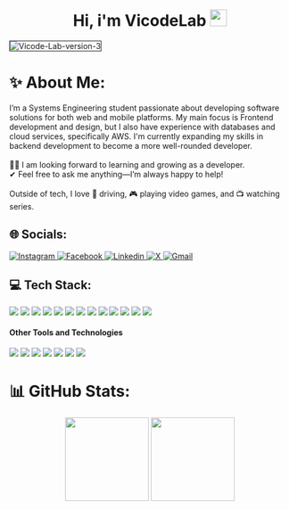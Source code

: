 <div align="center">
<h1 align="center">Hi, i'm VicodeLab <img src="https://media.giphy.com/media/hvRJCLFzcasrR4ia7z/giphy.gif" width="30"></h1>
</div>
<img src="https://i.ibb.co/Kpv35YHR/Vicode-Lab-version-3.png" alt="Vicode-Lab-version-3" border="1">

# ✨ About Me:
I’m a Systems Engineering student passionate about developing software solutions for both web and mobile platforms. My main focus is Frontend development and design, but I also have experience with databases and cloud services, specifically AWS. I'm currently expanding my skills in backend development to become a more well-rounded developer.<br><br>👦🏽 I am looking forward to learning and growing as a developer.<br>✔ Feel free to ask me anything—I’m always happy to help!<br><br>Outside of tech, I love 🚗 driving, 🎮 playing video games, and 📺 watching series.


## 🌐 Socials:

<a href= "https://www.instagram.com/vicodelab.exe/">
    <img src="https://img.shields.io/badge/Instagram-%23E4405F.svg?style=for-the-badge&logo=Instagram&logoColor=white" alt= "Instagram">
</a>
<a href="https://www.facebook.com/profile.php?id=61574814125902">
  <img src="https://img.shields.io/badge/Facebook-%231877F2.svg?style=for-the-badge&logo=Facebook&logoColor=white" alt= "Facebook">
</a>
<a href="">
  <img src="https://img.shields.io/badge/linkedin-%230077B5.svg?style=for-the-badge&logo=linkedin&logoColor=white" alt="Linkedin">
</a>
<a href="https://x.com/VicodeLab">
  <img src="https://img.shields.io/badge/X-%23000000.svg?style=for-the-badge&logo=X&logoColor=white" alt="X">
</a>
<a href="vicodelab.exe@gmail.com">
  <img src="https://img.shields.io/badge/Gmail-D14836?style=for-the-badge&logo=gmail&logoColor=white" alt="Gmail">
</a>

## 💻 Tech Stack:

<span> 
  <img src="https://img.shields.io/badge/HTML5-E34F26?style=for-the-badge&logo=html5&logoColor=white">
  <img src="https://img.shields.io/badge/CSS3-1572B6?style=for-the-badge&logo=css3&logoColor=white">
  <img src="https://img.shields.io/badge/dart-%230175C2.svg?style=for-the-badge&logo=dart&logoColor=white">
  <img src="https://img.shields.io/badge/JavaScript-F7DF1E?style=for-the-badge&logo=javascript&logoColor=black">
  <img src="https://img.shields.io/badge/python-3670A0?style=for-the-badge&logo=python&logoColor=ffdd54">
  <img src= "https://img.shields.io/badge/typescript-%23007ACC.svg?style=for-the-badge&logo=typescript&logoColor=white">
  <img src="https://img.shields.io/badge/astro-%232C2052.svg?style=for-the-badge&logo=astro&logoColor=white">
  <img src="https://img.shields.io/badge/angular-%23DD0031.svg?style=for-the-badge&logo=angular&logoColor=white">
  <img src="https://img.shields.io/badge/Flutter-%2302569B.svg?style=for-the-badge&logo=Flutter&logoColor=white">
  <img src="https://img.shields.io/badge/node.js-6DA55F?style=for-the-badge&logo=node.js&logoColor=white">
  <img src="https://img.shields.io/badge/express.js-%23404d59.svg?style=for-the-badge&logo=express&logoColor=%2361DAFB">
  <img src="https://img.shields.io/badge/postgres-%23316192.svg?style=for-the-badge&logo=postgresql&logoColor=white">
  <img src="https://img.shields.io/badge/MongoDB-%234ea94b.svg?style=for-the-badge&logo=mongodb&logoColor=white">
  
 


</span>


<h4> Other Tools and Technologies </h4>
<span>
  <img src="https://img.shields.io/badge/Git-F05032?style=for-the-badge&logo=git&logoColor=white">
  <img src="https://img.shields.io/badge/figma-%23F24E1E.svg?style=for-the-badge&logo=figma&logoColor=white">
  <img src="https://img.shields.io/badge/Canva-%2300C4CC.svg?style=for-the-badge&logo=Canva&logoColor=white">
  <img src="https://img.shields.io/badge/tailwindcss-%2338B2AC.svg?style=for-the-badge&logo=tailwind-css&logoColor=white">
  <img src="https://img.shields.io/badge/docker-%230db7ed.svg?style=for-the-badge&logo=docker&logoColor=white">
  <img src="https://img.shields.io/badge/AWS-%23FF9900.svg?style=for-the-badge&logo=amazon-aws&logoColor=white">
  <img src= "https://img.shields.io/badge/github%20actions-%232671E5.svg?style=for-the-badge&logo=githubactions&logoColor=white">



</span>


# 📊 GitHub Stats:    
<p align="center" position: "flex">
<img height="150em" src="https://github-readme-stats-eight-theta.vercel.app/api?username=VicodeLab&show_icons=true&theme=tokyonight&include_all_commits=true&count_private=true"/>
<img height="150em" src="https://github-readme-stats-eight-theta.vercel.app/api/top-langs/?username=VicodeLab&layout=compact&langs_count=8&theme=tokyonight"/>
</p>


<!-- Proudly created with GPRM ( https://gprm.itsvg.in ) -->
